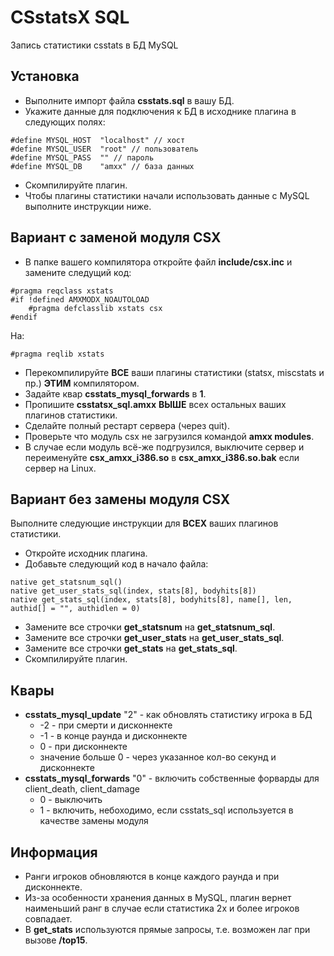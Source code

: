 # CSstatsX SQL
Запись статистики csstats в БД MySQL

## Установка
* Выполните импорт файла **csstats.sql** в вашу БД.
* Укажите данные для подключения к БД в исходнике плагина в следующих полях:
```
#define MYSQL_HOST	"localhost"	// хост
#define MYSQL_USER	"root" // пользователь
#define MYSQL_PASS	"" // пароль
#define MYSQL_DB	"amxx" // база данных
```
* Скомпилируйте плагин.
* Чтобы плагины статистики начали использовать данные с MySQL выполните инструкции ниже.

## Вариант с заменой модуля CSX

* В папке вашего компилятора откройте файл **include/csx.inc** и замените следущий код:
```
#pragma reqclass xstats
#if !defined AMXMODX_NOAUTOLOAD
	#pragma defclasslib xstats csx
#endif
```
На:
```
#pragma reqlib xstats
```
* Перекомпилируйте **ВСЕ** ваши плагины статистики (statsx, miscstats и пр.) **ЭТИМ** компилятором.
* Задайте квар **csstats_mysql_forwards** в **1**.
* Пропишите **csstatsx_sql.amxx** **ВЫШЕ** всех остальных ваших плагинов статистики.
* Сделайте полный рестарт сервера (через quit).
* Проверьте что модуль csx не загрузился командой **amxx modules**.
* В случае если модуль всё-же подгрузился, выключите сервер и переименуйте **csx_amxx_i386.so** в **csx_amxx_i386.so.bak** если сервер на Linux. 

## Вариант без замены модуля CSX
Выполните следующие инструкции для **ВСЕХ** ваших плагинов статистики.
* Откройте исходник плагина.
* Добавьте следующий код в начало файла:
```
native get_statsnum_sql()
native get_user_stats_sql(index, stats[8], bodyhits[8])
native get_stats_sql(index, stats[8], bodyhits[8], name[], len, authid[] = "", authidlen = 0)
```
* Замените все строчки **get_statsnum** на **get_statsnum_sql**.
* Замените все строчки **get_user_stats** на **get_user_stats_sql**.
* Замените все строчки **get_stats** на **get_stats_sql**.
* Скомпилируйте плагин.

## Квары
* **csstats_mysql_update** "2" - как обновлять статистику игрока в БД
	* -2 					- при смерти и дисконнекте
	* -1					- в конце раунда и дисконнекте
	* 0 					- при дисконнекте
	* значение больше 0 	- через указанное кол-во секунд и дисконнекте
* **csstats_mysql_forwards** "0" - включить собственные форварды для client_death, client_damage
	* 0			- выключить
	* 1			- включить, небоходимо, если csstats_sql используется в качестве замены модуля

## Информация
* Ранги игроков обновляются в конце каждого раунда и при дисконнекте.
* Из-за особенности хранения данных в MySQL, плагин вернет наименьший ранг в случае если статистика 2х и более игроков совпадает.
* В **get_stats** используются прямые запросы, т.е. возможен лаг при вызове **/top15**.